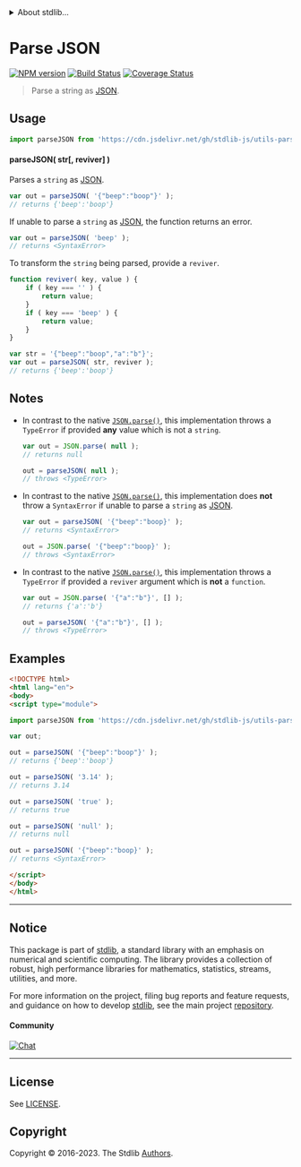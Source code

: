 <!--

@license Apache-2.0

Copyright (c) 2018 The Stdlib Authors.

Licensed under the Apache License, Version 2.0 (the "License");
you may not use this file except in compliance with the License.
You may obtain a copy of the License at

   http://www.apache.org/licenses/LICENSE-2.0

Unless required by applicable law or agreed to in writing, software
distributed under the License is distributed on an "AS IS" BASIS,
WITHOUT WARRANTIES OR CONDITIONS OF ANY KIND, either express or implied.
See the License for the specific language governing permissions and
limitations under the License.

-->


<details>
  <summary>
    About stdlib...
  </summary>
  <p>We believe in a future in which the web is a preferred environment for numerical computation. To help realize this future, we've built stdlib. stdlib is a standard library, with an emphasis on numerical and scientific computation, written in JavaScript (and C) for execution in browsers and in Node.js.</p>
  <p>The library is fully decomposable, being architected in such a way that you can swap out and mix and match APIs and functionality to cater to your exact preferences and use cases.</p>
  <p>When you use stdlib, you can be absolutely certain that you are using the most thorough, rigorous, well-written, studied, documented, tested, measured, and high-quality code out there.</p>
  <p>To join us in bringing numerical computing to the web, get started by checking us out on <a href="https://github.com/stdlib-js/stdlib">GitHub</a>, and please consider <a href="https://opencollective.com/stdlib">financially supporting stdlib</a>. We greatly appreciate your continued support!</p>
</details>

# Parse JSON

[![NPM version][npm-image]][npm-url] [![Build Status][test-image]][test-url] [![Coverage Status][coverage-image]][coverage-url] <!-- [![dependencies][dependencies-image]][dependencies-url] -->

> Parse a string as [JSON][json].



<section class="usage">

## Usage

```javascript
import parseJSON from 'https://cdn.jsdelivr.net/gh/stdlib-js/utils-parse-json@v0.1.1-esm/index.mjs';
```

#### parseJSON( str\[, reviver] )

Parses a `string` as [JSON][json].

```javascript
var out = parseJSON( '{"beep":"boop"}' );
// returns {'beep':'boop'}
```

If unable to parse a `string` as [JSON][json], the function returns an error.

```javascript
var out = parseJSON( 'beep' );
// returns <SyntaxError>
```

To transform the `string` being parsed, provide a `reviver`.

```javascript
function reviver( key, value ) {
    if ( key === '' ) {
        return value;
    }
    if ( key === 'beep' ) {
        return value;
    }
}

var str = '{"beep":"boop","a":"b"}';
var out = parseJSON( str, reviver );
// returns {'beep':'boop'}
```

</section>

<!-- /.usage -->

<section class="notes">

## Notes

-   In contrast to the native [`JSON.parse()`][json-parse], this implementation throws a `TypeError` if provided **any** value which is not a `string`.

    ```javascript
    var out = JSON.parse( null );
    // returns null

    out = parseJSON( null );
    // throws <TypeError>
    ```

-   In contrast to the native [`JSON.parse()`][json-parse], this implementation does **not** throw a `SyntaxError` if unable to parse a `string` as [JSON][json].

    ```javascript
    var out = parseJSON( '{"beep":"boop}' );
    // returns <SyntaxError>

    out = JSON.parse( '{"beep":"boop}' );
    // throws <SyntaxError>
    ```

-   In contrast to the native [`JSON.parse()`][json-parse], this implementation throws a `TypeError` if provided a `reviver` argument which is **not** a `function`.

    ```javascript
    var out = JSON.parse( '{"a":"b"}', [] );
    // returns {'a':'b'}

    out = parseJSON( '{"a":"b"}', [] );
    // throws <TypeError>
    ```

</section>

<!-- /.notes -->

<section class="examples">

## Examples

<!-- eslint no-undef: "error" -->

```html
<!DOCTYPE html>
<html lang="en">
<body>
<script type="module">

import parseJSON from 'https://cdn.jsdelivr.net/gh/stdlib-js/utils-parse-json@v0.1.1-esm/index.mjs';

var out;

out = parseJSON( '{"beep":"boop"}' );
// returns {'beep':'boop'}

out = parseJSON( '3.14' );
// returns 3.14

out = parseJSON( 'true' );
// returns true

out = parseJSON( 'null' );
// returns null

out = parseJSON( '{"beep":"boop}' );
// returns <SyntaxError>

</script>
</body>
</html>
```

</section>

<!-- /.examples -->

<!-- Section for related `stdlib` packages. Do not manually edit this section, as it is automatically populated. -->

<section class="related">

</section>

<!-- /.related -->

<!-- Section for all links. Make sure to keep an empty line after the `section` element and another before the `/section` close. -->


<section class="main-repo" >

* * *

## Notice

This package is part of [stdlib][stdlib], a standard library with an emphasis on numerical and scientific computing. The library provides a collection of robust, high performance libraries for mathematics, statistics, streams, utilities, and more.

For more information on the project, filing bug reports and feature requests, and guidance on how to develop [stdlib][stdlib], see the main project [repository][stdlib].

#### Community

[![Chat][chat-image]][chat-url]

---

## License

See [LICENSE][stdlib-license].


## Copyright

Copyright &copy; 2016-2023. The Stdlib [Authors][stdlib-authors].

</section>

<!-- /.stdlib -->

<!-- Section for all links. Make sure to keep an empty line after the `section` element and another before the `/section` close. -->

<section class="links">

[npm-image]: http://img.shields.io/npm/v/@stdlib/utils-parse-json.svg
[npm-url]: https://npmjs.org/package/@stdlib/utils-parse-json

[test-image]: https://github.com/stdlib-js/utils-parse-json/actions/workflows/test.yml/badge.svg?branch=v0.1.1
[test-url]: https://github.com/stdlib-js/utils-parse-json/actions/workflows/test.yml?query=branch:v0.1.1

[coverage-image]: https://img.shields.io/codecov/c/github/stdlib-js/utils-parse-json/main.svg
[coverage-url]: https://codecov.io/github/stdlib-js/utils-parse-json?branch=main

<!--

[dependencies-image]: https://img.shields.io/david/stdlib-js/utils-parse-json.svg
[dependencies-url]: https://david-dm.org/stdlib-js/utils-parse-json/main

-->

[chat-image]: https://img.shields.io/gitter/room/stdlib-js/stdlib.svg
[chat-url]: https://app.gitter.im/#/room/#stdlib-js_stdlib:gitter.im

[stdlib]: https://github.com/stdlib-js/stdlib

[stdlib-authors]: https://github.com/stdlib-js/stdlib/graphs/contributors

[umd]: https://github.com/umdjs/umd
[es-module]: https://developer.mozilla.org/en-US/docs/Web/JavaScript/Guide/Modules

[deno-url]: https://github.com/stdlib-js/utils-parse-json/tree/deno
[umd-url]: https://github.com/stdlib-js/utils-parse-json/tree/umd
[esm-url]: https://github.com/stdlib-js/utils-parse-json/tree/esm
[branches-url]: https://github.com/stdlib-js/utils-parse-json/blob/main/branches.md

[stdlib-license]: https://raw.githubusercontent.com/stdlib-js/utils-parse-json/main/LICENSE

[json]: http://www.json.org/

[json-parse]: https://developer.mozilla.org/en/docs/Web/JavaScript/Reference/Global_Objects/JSON/parse

</section>

<!-- /.links -->
